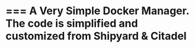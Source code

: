 ===
A Very Simple Docker Manager. The code is simplified and customized from Shipyard & Citadel
===
